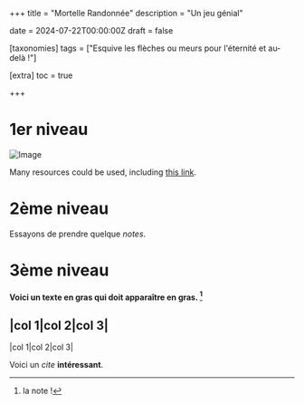 +++
title = "Mortelle Randonnée"
description = "Un jeu génial"

date = 2024-07-22T00:00:00Z
draft = false

[taxonomies]
tags = ["Esquive les flèches ou meurs pour l'éternité et au-delà !"]

[extra]
toc = true


+++

# 1er niveau

![Image](https://biodiversitypmc.sibils.org/img/logo_banner.7ff68d4d.png) 

<p> Many resources could be used, including 
<a href="https://biodiversitypmc.sibils.org/" rel="noreferrer">this link</a>. <br></p>

# 2ème niveau

Essayons de prendre quelque *notes*.

# 3ème niveau

**Voici un texte en gras qui doit apparaître en gras. [^1]**


|col 1|col 2|col 3|
-------------------
|col 1|col 2|col 3|



[^1]: la note !

Voici un *cite* **intéressant**. 





